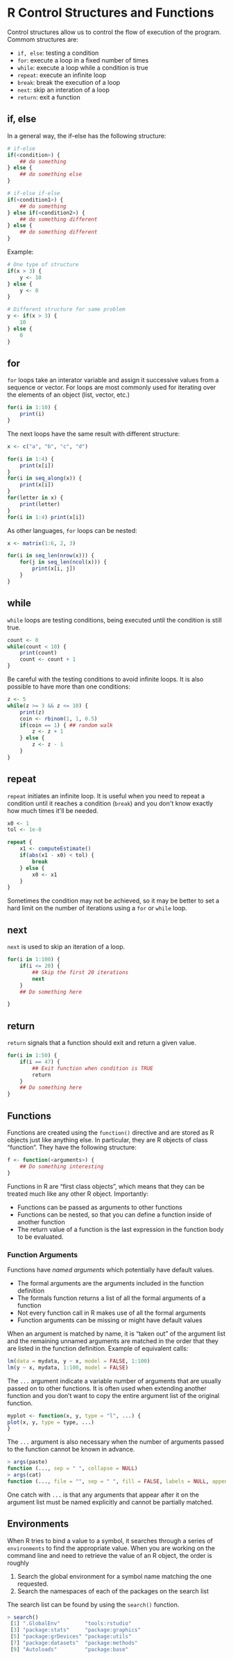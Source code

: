 
# R Control Structures and Functions

Control structures allow us to control the flow of execution of the program. Commom structures are:

- `if, else`: testing a condition
- `for`: execute a loop in a fixed number of times
- `while`: execute a loop while a condition is true
- `repeat`: execute an infinite loop
- `break`: break the execution of a loop
- `next`: skip an interation of a loop
- `return`: exit a function


## if, else

In a general way, the if-else has the following structure:
```r
# if-else
if(<condition>) {
	## do something
} else {
	## do something else
}

# if-else if-else
if(<condition1>) {
	## do something
} else if(<condition2>) {
	## do something different
} else {
	## do something different
}
```

Example:
```r
# One type of structure
if(x > 3) {
	y <- 10
} else {
	y <- 0
}

# Different structure for same problem
y <- if(x > 3) {
	10
} else {
	0
}
```

## for

`for` loops take an interator variable and assign it successive values from a sequence or vector. For loops are most commonly used for iterating over the elements of an object (list, vector, etc.)

```r
for(i in 1:10) {
	print(i)
}
```
The next loops have the same result with different structure:
```r
x <- c("a", "b", "c", "d")

for(i in 1:4) {
	print(x[i])
}
for(i in seq_along(x)) {
	print(x[i])
}
for(letter in x) {
	print(letter)
}
for(i in 1:4) print(x[i])
```

As other languages, `for` loops can be nested:

```r
x <- matrix(1:6, 2, 3)

for(i in seq_len(nrow(x))) {
	for(j in seq_len(ncol(x))) {
		print(x[i, j])
	}
}
```

## while

`while` loops are testing conditions, being executed until the condition is still true.

```r
count <- 0
while(count < 10) {
	print(count)
	count <- count + 1
}
```
  
Be careful with the testing conditions to avoid infinite loops.
It is also possible to have more than one conditions:

```r
z <- 5
while(z >= 3 && z <= 10) {
	print(z)
	coin <- rbinom(1, 1, 0.5)
	if(coin == 1) { ## random walk
		z <- z + 1
	} else {
		z <- z - 1
	}
}
```

## repeat

`repeat` initiates an infinite loop. It is useful when you need to repeat a condition until it reaches a condition (`break`) and you don't know exactly how much times it'll be needed. 

```r
x0 <- 1
tol <- 1e-8

repeat {
	x1 <- computeEstimate()
	if(abs(x1 - x0) < tol) {
		break
	} else {
		x0 <- x1
	}
}
```

Sometimes the condition may not be achieved, so it may be better to set a hard limit on the number of iterations using a `for` or `while` loop.


## next

`next` is used to skip an iteration of a loop.

```r
for(i in 1:100) {
	if(i <= 20) {
		## Skip the first 20 iterations
		next
	}
	## Do something here

}
```

## return

`return` signals that a function should exit and return a given value.

```r
for(i in 1:50) {
	if(i == 47) {
		## Exit function when condition is TRUE
		return
	}
	## Do something here
}
```

## Functions

Functions are created using the `function()` directive and are stored as R objects just like anything else. In particular, they are R objects of class “function”. They have the following structure:

```r
f <- function(<arguments>) {
	## Do something interesting
}
```

Functions in R are “first class objects”, which means that they can be treated much like any other R object. Importantly:

- Functions can be passed as arguments to other functions
- Functions can be nested, so that you can define a function inside of another function
- The return value of a function is the last expression in the function body to be evaluated.

### Function Arguments

Functions have *named arguments* which potentially have default values.
- The formal arguments are the arguments included in the function definition
- The formals function returns a list of all the formal arguments of a function
- Not every function call in R makes use of all the formal arguments
- Function arguments can be missing or might have default values

When an argument is matched by name, it
is “taken out” of the argument list and the remaining unnamed arguments are matched in the order
that they are listed in the function definition.
Example of equivalent calls:

```r
lm(data = mydata, y ~ x, model = FALSE, 1:100)
lm(y ~ x, mydata, 1:100, model = FALSE)
```
The `...` argument indicate a variable number of arguments that are usually passed on to other
functions. It is often used when extending another function and you don’t want to copy the entire argument list of the original function.

```r
myplot <- function(x, y, type = "l", ...) {
plot(x, y, type = type, ...)
}
```
The `...` argument is also necessary when the number of arguments passed to the function cannot be known in advance.

```r
> args(paste)
function (..., sep = " ", collapse = NULL)
> args(cat)
function (..., file = "", sep = " ", fill = FALSE, labels = NULL, append = FALSE)
```
One catch with `...` is that any arguments that appear after it on the argument list must be named
explicitly and cannot be partially matched.

## Environments
When R tries to bind a value to a symbol, it searches through a series of `environments` to find the appropriate value. When you are working on the command line and need to retrieve the value of an R object, the order is roughly

1. Search the global environment for a symbol name matching the one requested.
2. Search the namespaces of each of the packages on the search list

The search list can be found by using the `search()` function.

```r
> search()
 [1] ".GlobalEnv"        "tools:rstudio"    
 [3] "package:stats"     "package:graphics" 
 [5] "package:grDevices" "package:utils"    
 [7] "package:datasets"  "package:methods"  
 [9] "Autoloads"         "package:base"
```
<!--stackedit_data:
eyJoaXN0b3J5IjpbLTI4NDgzMDA3NSwxNjQ2MzE3NzkxLDE1NT
gyOTA3MjEsLTEzNzA4Njk5MSwtMTMyNzc2ODA0NywtMjEyMTQw
MDc2OCwxMDMxNDI0ODA0LDg1MTY4ODQ1XX0=
-->